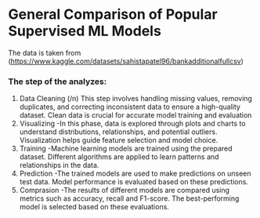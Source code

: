 # General Comparison of Popular Supervised ML Models 

The data is taken from (https://www.kaggle.com/datasets/sahistapatel96/bankadditionalfullcsv)

### The step of the analyzes:

1) Data Cleaning (/n)
This step involves handling missing values, removing duplicates, and correcting inconsistent data to ensure a high-quality dataset. Clean data is crucial for accurate model training and evaluation
3) Visualizing
-In this phase, data is explored through plots and charts to understand distributions, relationships, and potential outliers. Visualization helps guide feature selection and model choice.
5) Training
-Machine learning models are trained using the prepared dataset. Different algorithms are applied to learn patterns and relationships in the data.
7) Prediction
-The trained models are used to make predictions on unseen test data. Model performance is evaluated based on these predictions.
9) Comprasion
-The results of different models are compared using metrics such as accuracy, recall and F1-score. The best-performing model is selected based on these evaluations.

   
   
    
